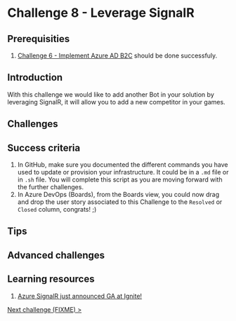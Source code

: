 # Challenge 8 - Leverage SignalR

## Prerequisities

1. [Challenge 6 - Implement Azure AD B2C](./ImplementAADB2C.md) should be done successfuly.

## Introduction

With this challenge we would like to add another Bot in your solution by leveraging SignalR, it will allow you to add a new competitor in your games.

## Challenges

## Success criteria

1. In GitHub, make sure you documented the different commands you have used to update or provision your infrastructure. It could be in a `.md` file or in `.sh` file. You will complete this script as you are moving forward with the further challenges.
1. In Azure DevOps (Boards), from the Boards view, you could now drag and drop the user story associated to this Challenge to the `Resolved` or `Closed` column, congrats! ;)

## Tips

## Advanced challenges

## Learning resources

1. [Azure SignalR just announced GA at Ignite!](FIXME)

[Next challenge (FIXME) >](./)